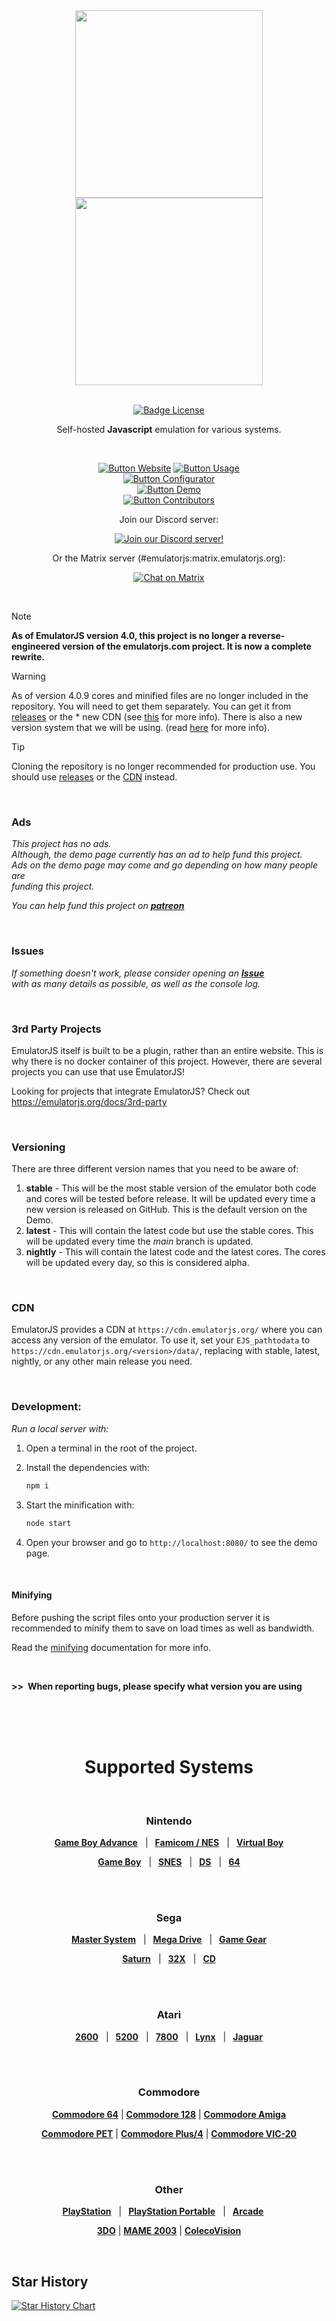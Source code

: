 <div align = center>

<img width = 300 src = docs/Logo-light.png#gh-dark-mode-only>
<img width = 300 src = docs/Logo.png#gh-light-mode-only> 
 
<br>
<br>

[![Badge License]][License]

Self-hosted **Javascript** emulation for various systems.

<br>

[![Button Website]][Website]
[![Button Usage]][Usage]<br>
[![Button Configurator]][Configurator]<br>
[![Button Demo]][Demo]<br>
[![Button Contributors]][Contributors]

Join our Discord server:

[![Join our Discord server!](https://invidget.switchblade.xyz/6akryGkETU)](https://discord.gg/6akryGkETU)

Or the Matrix server (#emulatorjs:matrix.emulatorjs.org):

<a href="https://matrix.to/#/#emulatorjs:matrix.emulatorjs.org" rel="noopener" target="_blank"><img src="https://matrix.to/img/matrix-badge.svg" alt="Chat on Matrix"></a>

</div>

<br>

> [!NOTE]  
> **As of EmulatorJS version 4.0, this project is no longer a reverse-engineered version of the emulatorjs.com project. It is now a complete rewrite.**

> [!WARNING]  
> As of version 4.0.9 cores and minified files are no longer included in the repository. You will need to get them separately. You can get it from [releases](https://github.com/EmulatorJS/EmulatorJS/releases) or the \* new CDN (see [this](#CDN) for more info). There is also a new version system that we will be using. (read [here](#Versioning) for more info).

> [!TIP]
> Cloning the repository is no longer recommended for production use. You should use [releases](https://github.com/EmulatorJS/EmulatorJS/releases) or the [CDN](https://cdn.emulatorjs.org/) instead.

<br>

### Ads

*This project has no ads.* <br>
*Although, the demo page currently has an ad to help fund this project.* <br>
*Ads on the demo page may come and go depending on how many people are* <br>
*funding this project.* <br>

*You can help fund this project on* ***[patreon]***

<br>

### Issues

*If something doesn't work, please consider opening an* ***[Issue]*** <br>
*with as many details as possible, as well as the console log.*

<br>

### 3rd Party Projects

EmulatorJS itself is built to be a plugin, rather than an entire website. This is why there is no docker container of this project. However, there are several projects you can use that use EmulatorJS!

Looking for projects that integrate EmulatorJS? Check out https://emulatorjs.org/docs/3rd-party

<br>

### Versioning

There are three different version names that you need to be aware of:

1. **stable** - This will be the most stable version of the emulator both code and cores will be tested before release. It will be updated every time a new version is released on GitHub. This is the default version on the Demo.
2. **latest** - This will contain the latest code but use the stable cores. This will be updated every time the *main* branch is updated.
3. **nightly** - This will contain the latest code and the latest cores. The cores will be updated every day, so this is considered alpha.

<br>

### CDN

EmulatorJS provides a CDN at `https://cdn.emulatorjs.org/` where you can access any version of the emulator. To use it, set your `EJS_pathtodata` to `https://cdn.emulatorjs.org/<version>/data/`, replacing <version> with stable, latest, nightly, or any other main release you need.

<br>

### Development:

*Run a local server with:* 

1. Open a terminal in the root of the project.

2. Install the dependencies with:

   ```sh
   npm i
   ```

3. Start the minification with:

   ```sh
   node start
   ```

4. Open your browser and go to `http://localhost:8080/` to see the demo page.

<br>

#### Minifying

Before pushing the script files onto your production server it is recommended to minify them to save on load times as well as bandwidth.

Read the [minifying](minify/README.md) documentation for more info.

<br>

**>> When reporting bugs, please specify what version you are using**

<br>
<br>
<br>

<h1 align = center>Supported Systems</h1>

<br>

<div align = center>

### Nintendo

**[Game Boy Advance][Nintendo Game Boy Advance]**   | 
**[Famicom / NES][NES / Famicom]**   | 
**[Virtual Boy][Virtual Boy]**
    
**[Game Boy][Nintendo Game Boy]**   | 
**[SNES]**   | 
**[DS][Nintendo DS]**   | 
**[64][Nintendo 64]**

<br>
<br>

### Sega

**[Master System][Sega Master System]**   | 
**[Mega Drive][Sega Mega Drive]**   | 
**[Game Gear][Sega Game Gear]**
    
**[Saturn][Sega Saturn]**   | 
**[32X][Sega 32X]**   | 
**[CD][Sega CD]**

<br>
<br>

### Atari

**[2600][Atari 2600]**   | 
**[5200][Atari 5200]**   | 
**[7800][Atari 7800]**   | 
**[Lynx][Atari Lynx]**   | 
**[Jaguar][Atari Jaguar]**

<br>
<br>

### Commodore

**[Commodore 64]** |
**[Commodore 128]** |
**[Commodore Amiga]**

**[Commodore PET]** |
**[Commodore Plus/4]** |
**[Commodore VIC-20]**

<br>
<br>

### Other

**[PlayStation]**   | 
**[PlayStation Portable]**   | 
**[Arcade]**    

**[3DO]** |
**[MAME 2003]** |
**[ColecoVision]**

</div>

<br>

## Star History

<a href="https://star-history.com/#EmulatorJS/EmulatorJS&Date">
 <picture>
   <source media="(prefers-color-scheme: dark)" srcset="https://api.star-history.com/svg?repos=EmulatorJS/EmulatorJS&type=Date&theme=dark" />
   <source media="(prefers-color-scheme: light)" srcset="https://api.star-history.com/svg?repos=EmulatorJS/EmulatorJS&type=Date" />
   <img alt="Star History Chart" src="https://api.star-history.com/svg?repos=EmulatorJS/EmulatorJS&type=Date" />
 </picture>
</a>

<!-- 🎮 🎮 🎮 🎮 🎮 🎮 🎮 🎮 🎮 🎮 🎮 🎮 🎮 🎮 🎮 🎮 🎮 🎮 🎮 🎮 🎮 🎮 🎮 --->

[License]: LICENSE
[Issue]: https://github.com/ethanaobrien/emulatorjs/issues
[patreon]: https://patreon.com/EmulatorJS

<!-- 🎮 🎮 🎮 🎮 🎮 🎮 🎮 🎮 🎮   Quicklinks   🎮 🎮 🎮 🎮 🎮 🎮 🎮 🎮 🎮 --->

[Configurator]: https://emulatorjs.org/editor
[Contributors]: docs/Contributors.md
[Website]: https://emulatorjs.org/
[Usage]: https://emulatorjs.org/docs/
[Demo]: https://demo.emulatorjs.org/


<!-- 🎮 🎮 🎮 🎮 🎮 🎮 🎮 🎮 🎮 🎮  Systems  🎮 🎮 🎮 🎮 🎮 🎮 🎮 🎮 🎮 🎮 -->

[Nintendo Game Boy Advance]: https://emulatorjs.org/docs/systems/nintendo-game-boy-advance
[Nintendo Game Boy]: https://emulatorjs.org/docs/systems/nintendo-game-boy
[Nintendo 64]: https://emulatorjs.org/docs/systems/nintendo-64
[Nintendo DS]: https://emulatorjs.org/docs/systems/nintendo-ds

[Sega Master System]: https://emulatorjs.org/docs/systems/sega-master-system
[Sega Mega Drive]: https://emulatorjs.org/docs/systems/sega-mega-drive
[Sega Game Gear]: https://emulatorjs.org/docs/systems/sega-game-gear
[Sega Saturn]: https://emulatorjs.org/docs/systems/sega-saturn
[Sega 32X]: https://emulatorjs.org/docs/systems/sega-32x
[Sega CD]: https://emulatorjs.org/docs/systems/sega-cd

[Atari Jaguar]: https://emulatorjs.org/docs/systems/atari-jaguar
[Atari Lynx]: https://emulatorjs.org/docs/systems/atari-lynx
[Atari 7800]: https://emulatorjs.org/docs/systems/atari-7800
[Atari 2600]: https://emulatorjs.org/docs/systems/atari-2600
[Atari 5200]: https://emulatorjs.org/docs/systems/atari-5200

[NES / Famicom]: https://emulatorjs.org/docs/systems/nes-famicom
[SNES]: https://emulatorjs.org/docs/systems/snes

<!--
[TurboGrafs-16 / PC Engine]: https://emulatorjs.org/systems/TurboGrafx-16
[MSX]: https://emulatorjs.org/systems/MSX
[WanderSwan / Color]: https://emulatorjs.org/systems/WonderSwan
[Neo Geo Poket]: https://emulatorjs.org/systems/Neo%20Geo%20Pocket
--->
[PlayStation]: https://emulatorjs.org/docs/systems/playstation
[PlayStation Portable]: https://emulatorjs.org/docs/systems/psp
[Virtual Boy]: https://emulatorjs.org/docs/systems/virtual-boy
[Arcade]: https://emulatorjs.org/docs/systems/arcade
[3DO]: https://emulatorjs.org/docs/systems/3do
[MAME 2003]: https://emulatorjs.org/docs/systems/mame-2003
[ColecoVision]: https://emulatorjs.org/docs/systems/colecovision

[Commodore 64]: https://emulatorjs.org/docs/systems/commodore-64
[Commodore 128]: https://emulatorjs.org/docs/systems/commodore-128
[Commodore Amiga]: https://emulatorjs.org/docs/systems/commodore-amiga
[Commodore PET]: https://emulatorjs.org/docs/systems/commodore-pet
[Commodore Plus/4]: https://emulatorjs.org/docs/systems/commodore-plus4
[Commodore VIC-20]: https://emulatorjs.org/docs/systems/commodore-vic20


<!-- 🎮 🎮 🎮 🎮 🎮 🎮 🎮 🎮 🎮 🎮  Badges  🎮 🎮 🎮 🎮 🎮 🎮 🎮 🎮 🎮 🎮 --->

[Badge License]: https://img.shields.io/badge/License-GPLv3-blue.svg?style=for-the-badge

[Button Configurator]: https://img.shields.io/badge/Code%20Generator-992cb3?style=for-the-badge
[Button Contributors]: https://img.shields.io/badge/Contributors-54b7dd?style=for-the-badge
[Button Website]: https://img.shields.io/badge/Website-736e9b?style=for-the-badge
[Button Usage]: https://img.shields.io/badge/Usage-2478b5?style=for-the-badge
[Button Demo]: https://img.shields.io/badge/Demo-528116?style=for-the-badge
[Button Beta]: https://img.shields.io/badge/Beta-bb044f?style=for-the-badge
